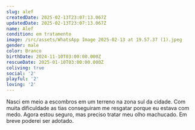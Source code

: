 ```yaml
---
slug: alef
createdDate: 2025-02-13T23:07:13.067Z
updatedDate: 2025-02-13T23:07:13.067Z
name: Alef
condition: em tratamento
image: /src/assets/WhatsApp Image 2025-02-13 at 19.57.37 (1).jpeg
gender: male
color: Branco
birthDate: 2024-11-10T03:00:00.000Z
rescueDate: 2025-01-10T03:00:00.000Z
coliving: true
social: '2'
playful: '2'
loving: '2'
---
```


Nasci em meio a escombros em um terreno na zona sul da cidade. Com muita dificuldade as tias conseguiram me resgatar porque eu estava com medo. Agora estou seguro, mas preciso tratar meu olho machucado. Em breve poderei ser adotado.

